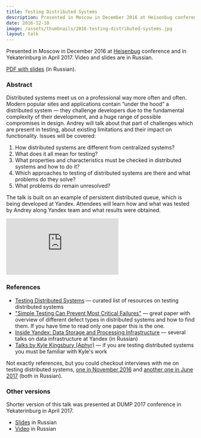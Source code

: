```yaml
---
title: Testing Distributed Systems
description: Presented in Moscow in December 2016 at Heisenbug conference and in Yekaterinburg in April 2017. Video and slides are in Russian.
date: 2016-12-10
image: /assets/thumbnails/2016-testing-distributed-systems.jpg
layout: talk
---
```


Presented in Moscow in December 2016 at [Heisenbug](http://2016.heisenbug-moscow.ru/en/talks/testirovanie-raspredelennyh-sistem/) conference and in Yekaterinburg in April 2017. Video and slides are in Russian.

[PDF with slides](/assets/talks/talk-testing-distributed-systems.pdf) (in Russian).

### Abstract

Distributed systems meet us on a professional way more often and often. 
Modern popular sites and applications contain “under the hood” 
a distributed system — they challenge developers due to the fundamental 
complexity of their development, and a huge range of possible compromises in design. 
Andrey will talk about that part of challenges which are present in testing, 
about existing limitations and their impact on functionality. 
Issues will be covered:

1. How distributed systems are different from centralized systems?
1. What does it all mean for testing?
1. What properties and characteristics must be checked in distributed systems and how to do it?
1. Which approaches to testing of distributed systems are there and what problems do they solve?
1. What problems do remain unresolved?

The talk is built on an example of persistent distributed queue, which is being developed at Yandex. 
Attendees will learn how and what was tested by Andrey along Yandex team and what results were obtained.

<script async class="speakerdeck-embed" data-slide="2" data-id="8fbb5337e106474e9753c5359a663239" data-ratio="1.77777777777778" src="//speakerdeck.com/assets/embed.js"></script>

<div class="video-container">
<iframe src="https://www.youtube.com/embed/h8RV4JfSovg" frameborder="0" allowfullscreen></iframe>
</div>

### References

- [Testing Distributed Systems](https://asatarin.github.io/testing-distributed-systems/) — curated list of resources on testing distributed systems
- ["Simple Testing Can Prevent Most Critical Failures"](https://www.usenix.org/conference/osdi14/technical-sessions/presentation/yuan) — great paper with overview of different defect types in distributed systems and how to find them. If you have time to read only one paper this is the one.
- [Inside Yandex: Data Storage and Processing Infrastructure](https://events.yandex.ru/events/meetings/15-oct-2016/) — several talks on data infrastructure at Yandex (in Russian)
- [Talks by Kyle Kingsbury (Aphyr)](http://jepsen.io/talks) — if you are testing distributed systems you must be familiar with Kyle's work

Not exactly references, but you could checkout interviews with me on testing distributed systems, [one in November 2016](https://habrahabr.ru/company/jugru/blog/313908/) and [another one in June 2017](https://habrahabr.ru/company/jugru/blog/329974/) (both in Russian).

### Other versions

Shorter version of this talk was presented at DUMP 2017 conference in Yekaterinburg in April 2017.
 - [Slides](https://speakerdeck.com/asatarin/tiestirovaniie-raspriedieliennykh-sistiem-dump-2017) in Russian
 - [Video](https://youtu.be/QXtr30paTl8) in Russian
 
